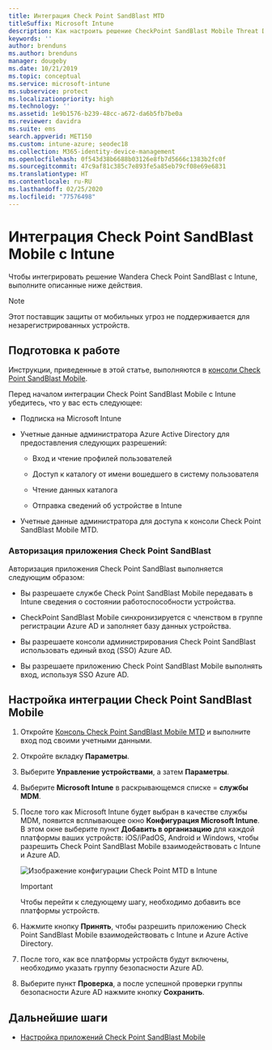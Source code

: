 ```yaml
---
title: Интеграция Check Point SandBlast MTD
titleSuffix: Microsoft Intune
description: Как настроить решение CheckPoint SandBlast Mobile Threat Defense (MTD) в Intune для управления доступом к корпоративным ресурсам с мобильных устройств.
keywords: ''
author: brenduns
ms.author: brenduns
manager: dougeby
ms.date: 10/21/2019
ms.topic: conceptual
ms.service: microsoft-intune
ms.subservice: protect
ms.localizationpriority: high
ms.technology: ''
ms.assetid: 1e9b1576-b239-48cc-a672-da6b5fb7be0a
ms.reviewer: davidra
ms.suite: ems
search.appverid: MET150
ms.custom: intune-azure; seodec18
ms.collection: M365-identity-device-management
ms.openlocfilehash: 0f543d38b6688b03126e8fb7d5666c1383b2fc0f
ms.sourcegitcommit: 47c9af81c385c7e893fe5a85eb79cf08e69e6831
ms.translationtype: HT
ms.contentlocale: ru-RU
ms.lasthandoff: 02/25/2020
ms.locfileid: "77576498"
---
```

# <a name="integrate-check-point-sandblast-mobile-with-intune"></a>Интеграция Check Point SandBlast Mobile с Intune

Чтобы интегрировать решение Wandera Check Point SandBlast с Intune, выполните описанные ниже действия.

> [!NOTE]
> Этот поставщик защиты от мобильных угроз не поддерживается для незарегистрированных устройств.

## <a name="before-you-begin"></a>Подготовка к работе

Инструкции, приведенные в этой статье, выполняются в [консоли Check Point SandBlast Mobile](https://intune-4.eu1.locsec.net/). 

Перед началом интеграции Check Point SandBlast Mobile с Intune убедитесь, что у вас есть следующее:

- Подписка на Microsoft Intune

- Учетные данные администратора Azure Active Directory для предоставления следующих разрешений:

  - Вход и чтение профилей пользователей

  - Доступ к каталогу от имени вошедшего в систему пользователя

  - Чтение данных каталога

  - Отправка сведений об устройстве в Intune

- Учетные данные администратора для доступа к консоли Check Point SandBlast Mobile MTD.

### <a name="check-point-sandblast-app-authorization"></a>Авторизация приложения Check Point SandBlast

Авторизация приложения Check Point SandBlast выполняется следующим образом:

- Вы разрешаете службе Check Point SandBlast Mobile передавать в Intune сведения о состоянии работоспособности устройства.

- CheckPoint SandBlast Mobile синхронизируется с членством в группе регистрации Azure AD и заполняет базу данных устройства.

- Вы разрешаете консоли администрирования Check Point SandBlast использовать единый вход (SSO) Azure AD.

- Вы разрешаете приложению Check Point SandBlast Mobile выполнять вход, используя SSO Azure AD.

## <a name="to-set-up-check-point-sandblast-mobile-integration"></a>Настройка интеграции Check Point SandBlast Mobile

1. Откройте [Консоль Check Point SandBlast Mobile MTD](https://intune-4.eu1.locsec.net/) и выполните вход под своими учетными данными.

2. Откройте вкладку **Параметры**.

3. Выберите **Управление устройствами**, а затем **Параметры**.

4. Выберите **Microsoft Intune** в раскрывающемся списке = **службы MDM**.

5. После того как Microsoft Intune будет выбран в качестве службы MDM, появится всплывающее окно **Конфигурация Microsoft Intune**. В этом окне выберите пункт **Добавить в организацию** для каждой платформы ваших устройств: iOS/iPadOS, Android и Windows, чтобы разрешить Check Point SandBlast Mobile взаимодействовать с Intune и Azure AD.

    ![Изображение конфигурации Check Point MTD в Intune](./media/checkpoint-sandblast-mobile-mtd-connector-integration/checkpoint-MTD-1.PNG)

    > [!IMPORTANT]
    > Чтобы перейти к следующему шагу, необходимо добавить все платформы устройств.

6. Нажмите кнопку **Принять**, чтобы разрешить приложению Check Point SandBlast Mobile взаимодействовать с Intune и Azure Active Directory.

7. После того, как все платформы устройств будут включены, необходимо указать группу безопасности Azure AD.

8. Выберите пункт **Проверка**, а после успешной проверки группы безопасности Azure AD нажмите кнопку **Сохранить**.

## <a name="next-steps"></a>Дальнейшие шаги

- [Настройка приложений Check Point SandBlast Mobile](mtd-apps-ios-app-configuration-policy-add-assign.md)
